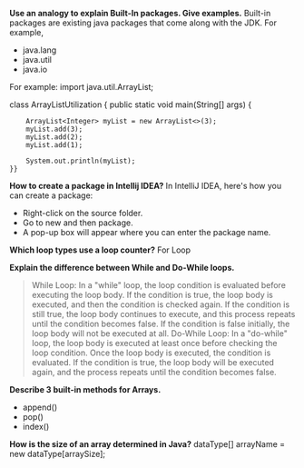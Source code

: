 **Use an analogy to explain Built-In packages. Give examples.**
Built-in packages are existing java packages that come along with the JDK. 
For example, 
- java.lang
- java.util
- java.io

For example:
import java.util.ArrayList;

class ArrayListUtilization {
    public static void main(String[] args) {

        ArrayList<Integer> myList = new ArrayList<>(3);
        myList.add(3);
        myList.add(2);
        myList.add(1);

        System.out.println(myList);
    }}


**How to create a package in Intellij IDEA?**
In IntelliJ IDEA, here's how you can create a package:

- Right-click on the source folder.
- Go to new and then package.
- A pop-up box will appear where you can enter the package name.

**Which loop types use a loop counter?**
For Loop

**Explain the difference between While and Do-While loops.**
>While Loop:
In a "while" loop, the loop condition is evaluated before executing the loop body. If the condition is true, the loop body is executed, and then the condition is checked again. If the condition is still true, the loop body continues to execute, and this process repeats until the condition becomes false. If the condition is false initially, the loop body will not be executed at all.
>Do-While Loop:
In a "do-while" loop, the loop body is executed at least once before checking the loop condition. Once the loop body is executed, the condition is evaluated. If the condition is true, the loop body will be executed again, and the process repeats until the condition becomes false.

**Describe 3 built-in methods for Arrays.**
- append()
- pop()
- index()

**How is the size of an array determined in Java?**
dataType[] arrayName = new dataType[arraySize];



